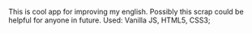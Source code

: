 This is cool app for improving my english. Possibly this scrap could be helpful for anyone in future.
Used: Vanilla JS, HTML5, CSS3;